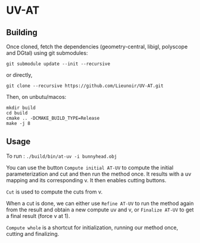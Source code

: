 # UV-AT

## Building

Once cloned, fetch the dependencies (geometry-central, libigl, polyscope and DGtal) using git submodules:

```
git submodule update --init --recursive
```
or directly,
```
git clone --recursive https://github.com/Lieunoir/UV-AT.git
```


Then, on  unbutu/macos:

```
mkdir build
cd build
cmake .. -DCMAKE_BUILD_TYPE=Release
make -j 8
```


## Usage

To run : `./build/bin/at-uv -i bunnyhead.obj`

You can use the button `Compute initial AT-UV` to compute the initial parameterization and cut and then run the method once. It results with a uv mapping and its corresponding v. It then enables cutting buttons.

`Cut` is used to compute the cuts from v.

When a cut is done, we can either use `Refine AT-UV` to run the method again from the result and obtain a new compute uv and v, or `Finalize AT-UV` to get a final result (force v at 1).

`Compute whole` is a shortcut for initialization, running our method once, cutting and finalizing.

